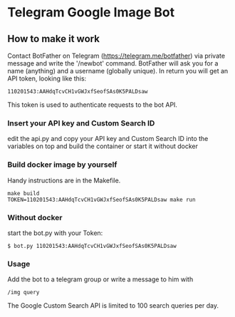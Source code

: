 # Telegram Google Image Bot

## How to make it work
Contact BotFather on Telegram (https://telegram.me/botfather) via private message and write the '/newbot' command. BotFather will ask you for a name (anything) and a username (globally unique). In return you will get an API token, looking like this:

```
110201543:AAHdqTcvCH1vGWJxfSeofSAs0K5PALDsaw
```

This token is used to authenticate requests to the bot API.

### Insert your API key and Custom Search ID
edit the api.py and copy your API key and Custom Search ID into the variables on top and build the container or start it without docker

### Build docker image by yourself
Handy instructions are in the Makefile.

```
make build
TOKEN=110201543:AAHdqTcvCH1vGWJxfSeofSAs0K5PALDsaw make run
```

### Without docker

start the bot.py with your Token:

```
$ bot.py 110201543:AAHdqTcvCH1vGWJxfSeofSAs0K5PALDsaw
```

### Usage

Add the bot to a telegram group or write a message to him with

```
/img query
```

The Google Custom Search API is limited to 100 search queries per day.

